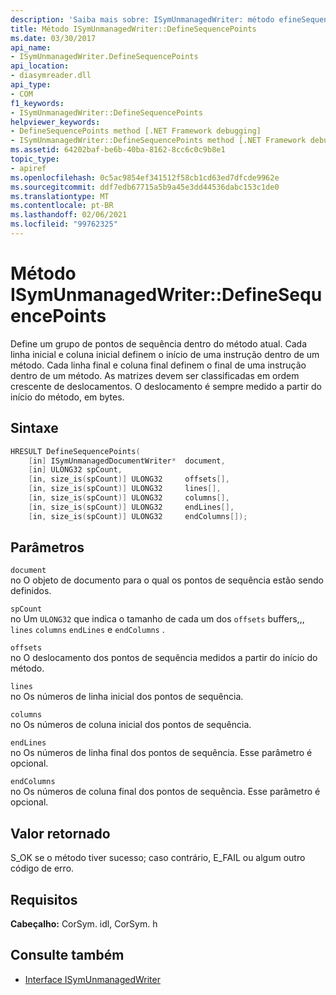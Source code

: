 ```yaml
---
description: 'Saiba mais sobre: ISymUnmanagedWriter: método efineSequencePoints de:D'
title: Método ISymUnmanagedWriter::DefineSequencePoints
ms.date: 03/30/2017
api_name:
- ISymUnmanagedWriter.DefineSequencePoints
api_location:
- diasymreader.dll
api_type:
- COM
f1_keywords:
- ISymUnmanagedWriter::DefineSequencePoints
helpviewer_keywords:
- DefineSequencePoints method [.NET Framework debugging]
- ISymUnmanagedWriter::DefineSequencePoints method [.NET Framework debugging]
ms.assetid: 64202baf-be6b-40ba-8162-8cc6c0c9b8e1
topic_type:
- apiref
ms.openlocfilehash: 0c5ac9854ef341512f58cb1cd63ed7dfcde9962e
ms.sourcegitcommit: ddf7edb67715a5b9a45e3dd44536dabc153c1de0
ms.translationtype: MT
ms.contentlocale: pt-BR
ms.lasthandoff: 02/06/2021
ms.locfileid: "99762325"
---
```

# <a name="isymunmanagedwriterdefinesequencepoints-method"></a>Método ISymUnmanagedWriter::DefineSequencePoints

Define um grupo de pontos de sequência dentro do método atual. Cada linha inicial e coluna inicial definem o início de uma instrução dentro de um método. Cada linha final e coluna final definem o final de uma instrução dentro de um método. As matrizes devem ser classificadas em ordem crescente de deslocamentos. O deslocamento é sempre medido a partir do início do método, em bytes.  
  
## <a name="syntax"></a>Sintaxe  
  
```cpp  
HRESULT DefineSequencePoints(  
    [in] ISymUnmanagedDocumentWriter*  document,  
    [in] ULONG32 spCount,  
    [in, size_is(spCount)] ULONG32     offsets[],  
    [in, size_is(spCount)] ULONG32     lines[],  
    [in, size_is(spCount)] ULONG32     columns[],  
    [in, size_is(spCount)] ULONG32     endLines[],  
    [in, size_is(spCount)] ULONG32     endColumns[]);  
```  
  
## <a name="parameters"></a>Parâmetros  

 `document`  
 no O objeto de documento para o qual os pontos de sequência estão sendo definidos.  
  
 `spCount`  
 no Um `ULONG32` que indica o tamanho de cada um dos `offsets` buffers,,, `lines` `columns` `endLines` e `endColumns` .  
  
 `offsets`  
 no O deslocamento dos pontos de sequência medidos a partir do início do método.  
  
 `lines`  
 no Os números de linha inicial dos pontos de sequência.  
  
 `columns`  
 no Os números de coluna inicial dos pontos de sequência.  
  
 `endLines`  
 no Os números de linha final dos pontos de sequência. Esse parâmetro é opcional.  
  
 `endColumns`  
 no Os números de coluna final dos pontos de sequência. Esse parâmetro é opcional.  
  
## <a name="return-value"></a>Valor retornado  

 S_OK se o método tiver sucesso; caso contrário, E_FAIL ou algum outro código de erro.  
  
## <a name="requirements"></a>Requisitos  

 **Cabeçalho:** CorSym. idl, CorSym. h  
  
## <a name="see-also"></a>Consulte também

- [Interface ISymUnmanagedWriter](isymunmanagedwriter-interface.md)
